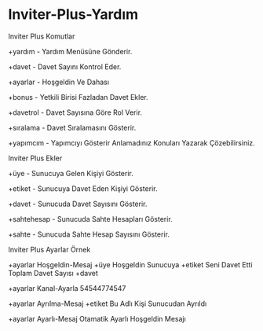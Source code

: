 # Inviter-Plus-Yardım

 Inviter Plus Komutlar
 
 +yardım - Yardım Menüsüne Gönderir.
 
 +davet - Davet Sayını Kontrol Eder.
 
 +ayarlar - Hoşgeldin Ve Dahası
 
 +bonus - Yetkili Birisi Fazladan Davet Ekler.
 
 +davetrol - Davet Sayısına Göre Rol Verir.
 
 +sıralama - Davet Sıralamasını Gösterir.
 
 +yapımcım - Yapımcıyı Gösterir Anlamadınız Konuları Yazarak Çözebilirsiniz.
 
 
 
 
   Inviter Plus Ekler
  
  +üye - Sunucuya Gelen Kişiyi Gösterir.
  
  +etiket - Sunucuya Davet Eden Kişiyi Gösterir.
  
  +davet - Sunucuda Davet Sayısını Gösterir.
  
  +sahtehesap - Sunucuda Sahte Hesapları Gösterir.
    
  +sahte - Sunucuda Sahte Hesap Sayısını Gösterir.
 
 
 
 
 
  Inviter Plus Ayarlar Örnek
  
  +ayarlar Hoşgeldin-Mesaj +üye Hoşgeldin Sunucuya +etiket Seni Davet Etti Toplam Davet Sayısı +davet
  
  +ayarlar Kanal-Ayarla 54544774547
  
  +ayarlar Ayrılma-Mesaj +etiket Bu Adlı Kişi Sunucudan Ayrıldı
  
  +ayarlar Ayarlı-Mesaj Otamatik Ayarlı Hoşgeldin Mesajı

